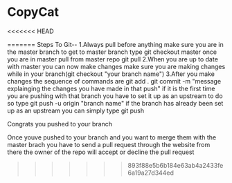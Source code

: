 # CopyCat
<<<<<<< HEAD
<!--git pull
    Always work in your branch!
    git add
    git commit
    git push-->
=======
Steps To Git--
1.Always pull before anything make sure you are in the master branch
to get to master branch type git checkout master once you are in master
pull from master repo git pull
2.When you are up to date with master you can now make changes make sure
you are making changes while in your branch(git checkout "your branch name")
3.After you make changes the sequence of commands are git add .
git commit -m "message explainging the changes you have made in that push"
if it is the first time you are pushing with that branch you have to set it up
as an upstream to do so type git push -u origin "branch name" if the branch
has already been set up as an upstream you can simply type git push

Congrats you pushed to your branch

Once youve pushed to your branch and you want to merge them with the master brach
you have to send a pull request through the website from there the owner of the
repo will accept or decline the pull request
>>>>>>> 893f88e5b6b184e63ab4a2433fe6a19a27d344ed
